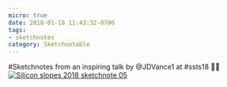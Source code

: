 ```yaml
---
micro: true
date: 2018-01-18 11:43:32-0700
tags:
- sketchnotes
category: Sketchnotable
---
```


#Sketchnotes from an inspiring talk by @JDVance1 at #ssts18 ✍🏼 [![Silicon slopes 2018 sketchnote 05](/uploads/2018/e6bf8e3efd.jpg)](/uploads/2018/e6bf8e3efd.jpg)